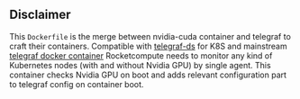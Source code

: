 ## Disclaimer
This `Dockerfile` is the merge between nvidia-cuda container and telegraf to craft their containers. Compatible with [telegraf-ds](https://github.com/influxdata/tick-charts/tree/master/telegraf-ds) for K8S and mainstream [telegraf docker container](https://hub.docker.com/_/telegraf)
Rocketcompute needs to monitor any kind of Kubernetes nodes (with and without Nvidia GPU) by single agent. This container checks Nvidia GPU on boot and adds relevant configuration part to telegraf config on container boot.
